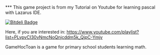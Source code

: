 *** This game project is from my Tutorial on Youtube for learning pascal with Lazarus IDE. 

[![Bitdeli Badge](https://d2weczhvl823v0.cloudfront.net/SaitDev/gamehoctoan/trend.png)](https://bitdeli.com/free "Bitdeli Badge") 

Here, if you are interested in:
https://www.youtube.com/playlist?list=PLvpvCI30vNmcNoQnjcddm5k_QjpC-Ymjv




GameHocToan is a game for primary school students learning math.
